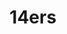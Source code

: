 ---
templateKey: collection
title: 14ers
image: ../../images/capital-lake.jpg
images:
    - image: ../../images/capital-lake.jpg
    - image: ../../images/north-maroon.jpg
    - image: ../../images/trail.jpg
---